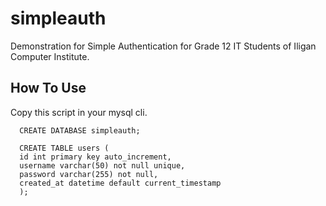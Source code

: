 # simpleauth

Demonstration for Simple Authentication for Grade 12 IT Students of Iligan Computer Institute.

## How To Use

Copy this script in your mysql cli.

```
  CREATE DATABASE simpleauth;
  
  CREATE TABLE users (
  id int primary key auto_increment,
  username varchar(50) not null unique,
  password varchar(255) not null,
  created_at datetime default current_timestamp
  );
```
